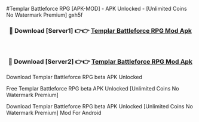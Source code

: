 #Templar Battleforce RPG [APK-MOD] - APK Unlocked - [Unlimited Coins No Watermark Premium] gxh5f



<div align="center">

<h3>🔴 Download [Server1] 👉👉 <a href="https://momento.my/?title=Templar_Battleforce_RPG">Templar Battleforce RPG Mod Apk</a></h3><br>

<h3>🔴 Download [Server2] 👉👉 <a href="https://momento.my/?title=Templar_Battleforce_RPG">Templar Battleforce RPG Mod Apk</a></h3>
</div>



Download Templar Battleforce RPG beta APK Unlocked

Free Templar Battleforce RPG beta APK Unlocked [Unlimited Coins No Watermark Premium]

Download Templar Battleforce RPG beta APK Unlocked [Unlimited Coins No Watermark Premium] Mod For Android
